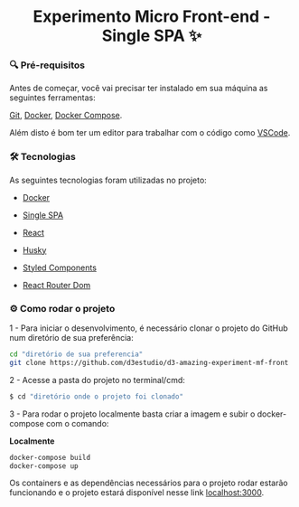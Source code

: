 <h1  align="center">Experimento Micro Front-end - Single SPA ✨</h1>

### 🔍 Pré-requisitos

Antes de começar, você vai precisar ter instalado em sua máquina as seguintes ferramentas:

[Git](https://git-scm.com), [Docker](https://www.docker.com/products/docker-desktop), [Docker Compose](https://docs.docker.com/compose/install/).

Além disto é bom ter um editor para trabalhar com o código como [VSCode](https://code.visualstudio.com/).

### 🛠 Tecnologias

As seguintes tecnologias foram utilizadas no projeto:


-   [Docker](https://www.docker.com/)

-   [Single SPA](https://single-spa.js.org/)

-   [React](https://pt-br.reactjs.org/)

-   [Husky](https://typicode.github.io/husky/#/)

-   [Styled Components](https://styled-components.com/)

-   [React Router Dom](https://reactrouter.com/web/guides/quick-start)



### ⚙️ Como rodar o projeto

1 - Para iniciar o desenvolvimento, é necessário clonar o projeto do GitHub num diretório de sua preferência:

```bash
cd "diretório de sua preferencia"
git clone https://github.com/d3estudio/d3-amazing-experiment-mf-front
```

2 - Acesse a pasta do projeto no terminal/cmd:

```bash
$ cd "diretório onde o projeto foi clonado"
```

3 - Para rodar o projeto localmente basta criar a imagem e subir o docker-compose com o comando:

**Localmente**

```bash
docker-compose build
docker-compose up

```

Os containers e as dependências necessários para o projeto rodar estarão funcionando e o projeto estará disponível nesse link [localhost:3000](//localhost:3000).

